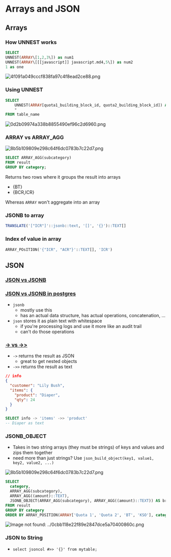 # Arrays and JSON

## Arrays

### How UNNEST works

```sql
SELECT
UNNEST(ARRAY\[1,2,3\]) as num1
UNNEST(ARRAY\[[[javascript]] javascript.md4,5\]) as num2
1 as one
```

![4f091a049cccf838fa97c4f8ead2ce88.png](../../4f091a049cccf838fa97c4f8ead2ce88.png)

### Using UNNEST

```sql
SELECT
    UNNEST(ARRAY[quota1_building_block_id, quota2_building_block_id]) AS rule_block_id,
    *
FROM table_name
```

![0d2b09974a338b8855490ef96c2d6960.png](../../0d2b09974a338b8855490ef96c2d6960.png)

### ARRAY vs ARRAY_AGG

![8b5b109809e298c64f6dc0783b7c22d7.png](../../8b5b109809e298c64f6dc0783b7c22d7.png)

```sql
SELECT ARRAY_AGG(subcategory)
FROM result
GROUP BY category;
```

Returns two rows where it groups the result into arrays

- {BT}
- {BCR,ICR}

Whereas `ARRAY` won't aggregate into an array

### JSONB to array

```sql
TRANSLATE('["ICR"]'::jsonb::text, '[]', '{}')::TEXT[]
```

### Index of value in array

```sql
ARRAY_POsITION('{"ICR", "ACR"}'::TEXT[], 'ICR')
```

## JSON

### [JSON vs JSONB](https://stackoverflow.com/a/39637548/8479344)

### [JSON vs JSONB in postgres](<[https://stackoverflow.com/a/39637548/8479344](https://stackoverflow.com/a/39637548/8479344)>)

- `jsonb`
  - mostly use this
  - has an actual data structure, has actual operations, concatenation, …
- `json` stores it as plain text with whitespace
  - if you're processing logs and use it more like an audit trail
  - can't do those operations

### [-> vs ->>](https://www.postgresqltutorial.com/postgresql-json/)

- `->` returns the result as JSON
  - great to get nested objects
- `->>` returns the result as text

```json
// info
{
  "customer": "Lily Bush",
  "items": {
    "product": "Diaper",
    "qty": 24
  }
}
```

```sql
SELECT info -> 'items' ->> 'product'
-- Diaper as text
```

### JSONB_OBJECT

- Takes in two string arrays (they must be strings) of keys and values and zips them together
- need more than just strings? Use `json_build_object(key1, value1, key2, value2, ...)`

![8b5b109809e298c64f6dc0783b7c22d7.png](../../8b5b109809e298c64f6dc0783b7c22d7.png)

```sql
SELECT
  category,
  ARRAY_AGG(subcategory),
  ARRAY_AGG((amount)::TEXT),
  JSONB_OBJECT(ARRAY_AGG(subcategory), ARRAY_AGG((amount)::TEXT)) AS breakdown
FROM result
GROUP BY category
ORDER BY ARRAY_POSITION(ARRAY['Quota 1', 'Quota 2', 'BT', 'KSO'], category)
```

![Image not found: ../0cbb118e22f89e2847dce5a70400860c.png](../../0cbb118e22f89e2847dce5a70400860c.png "Image not found: ../0cbb118e22f89e2847dce5a70400860c.png")

### JSON to String

- `select jsoncol #>> '{}' from mytable;`
